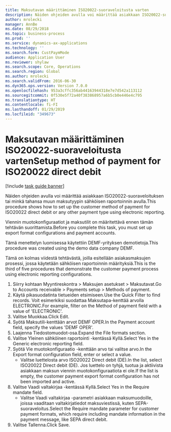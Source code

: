 ```yaml
---
title: Maksutavan määrittäminen ISO20022-suoraveloitusta varten
description: Näiden ohjeiden avulla voi määrittää asiakkaan ISO20022-suoraveloituksen tai minkä tahansa muun maksutyypin sähköisen raportoinnin avulla.
author: mrolecki
manager: AnnBe
ms.date: 08/29/2018
ms.topic: business-process
ms.prod: ''
ms.service: dynamics-ax-applications
ms.technology: ''
ms.search.form: CustPaymMode
audience: Application User
ms.reviewer: shylaw
ms.search.scope: Core, Operations
ms.search.region: Global
ms.author: mrolecki
ms.search.validFrom: 2016-06-30
ms.dyn365.ops.version: Version 7.0.0
ms.openlocfilehash: 953a3cffc356ab44163944318e7e7d542a113112
ms.sourcegitcommit: 0f530e5f72a40f383868957a6b5cb0e446e4c795
ms.translationtype: HT
ms.contentlocale: fi-FI
ms.lasthandoff: 01/29/2019
ms.locfileid: "349673"
---
```

# <a name="setup-method-of-payment-for-iso20022-direct-debit"></a><span data-ttu-id="6c052-103">Maksutavan määrittäminen ISO20022-suoraveloitusta varten</span><span class="sxs-lookup"><span data-stu-id="6c052-103">Setup method of payment for ISO20022 direct debit</span></span>

[!include [task guide banner](../../includes/task-guide-banner.md)]

<span data-ttu-id="6c052-104">Näiden ohjeiden avulla voi määrittää asiakkaan ISO20022-suoraveloituksen tai minkä tahansa muun maksutyypin sähköisen raportoinnin avulla.</span><span class="sxs-lookup"><span data-stu-id="6c052-104">This procedure shows how to set up the customer method of payment for ISO20022 direct debit or any other payment type using electronic reporting.</span></span> 



<span data-ttu-id="6c052-105">Viennin muotokonfiguraatiot ja maksutilit on määritettävä ennen tämän tehtävän suorittamista.</span><span class="sxs-lookup"><span data-stu-id="6c052-105">Before you complete this task, you must set up export format configurations and payment accounts.</span></span>



<span data-ttu-id="6c052-106">Tämä menettelyn luomisessa käytettiin DEMF-yrityksen demotietoja.</span><span class="sxs-lookup"><span data-stu-id="6c052-106">This procedure was created using the demo data company DEMF.</span></span>



<span data-ttu-id="6c052-107">Tämä on kolmas viidestä tehtävästä, joilla esitellään asiakasmaksujen prosessi, jossa käytetään sähköisen raportoinnin määrityksiä.</span><span class="sxs-lookup"><span data-stu-id="6c052-107">This is the third of five procedures that demonstrate the customer payment process using electronic reporting configurations.</span></span>

1. <span data-ttu-id="6c052-108">Siirry kohtaan Myyntireskontra > Maksujen asetukset > Maksutavat.</span><span class="sxs-lookup"><span data-stu-id="6c052-108">Go to Accounts receivable > Payments setup > Methods of payment.</span></span>
2. <span data-ttu-id="6c052-109">Käytä pikasuodatinta tietueiden etsimiseen.</span><span class="sxs-lookup"><span data-stu-id="6c052-109">Use the Quick Filter to find records.</span></span> <span data-ttu-id="6c052-110">Voit esimerkiksi suodattaa Maksutapa-kenttää arvolla ELECTRONIC.</span><span class="sxs-lookup"><span data-stu-id="6c052-110">For example, filter on the Method of payment field with a value of 'ELECTRONIC'.</span></span>
3. <span data-ttu-id="6c052-111">Valitse Muokkaa.</span><span class="sxs-lookup"><span data-stu-id="6c052-111">Click Edit.</span></span>
4. <span data-ttu-id="6c052-112">Syötä Maksutili-kenttään arvot DEMF OPER.</span><span class="sxs-lookup"><span data-stu-id="6c052-112">In the Payment account field, specify the values 'DEMF OPER'.</span></span>
5. <span data-ttu-id="6c052-113">Laajenna Tiedostomuodot-osa.</span><span class="sxs-lookup"><span data-stu-id="6c052-113">Expand the File formats section.</span></span>
6. <span data-ttu-id="6c052-114">Valitse Yleinen sähköinen raportointi -kentässä Kyllä.</span><span class="sxs-lookup"><span data-stu-id="6c052-114">Select Yes in the Generic electronic reporting field.</span></span>
7. <span data-ttu-id="6c052-115">Syötä Vie muotokonfiguraatio -kenttään arvo tai valitse arvo.</span><span class="sxs-lookup"><span data-stu-id="6c052-115">In the Export format configuration field, enter or select a value.</span></span>
    * <span data-ttu-id="6c052-116">Valitse luettelosta arvo ISO20022 Direct debit (DE).</span><span class="sxs-lookup"><span data-stu-id="6c052-116">In the list, select ISO20022 Direct debit (DE).</span></span>  <span data-ttu-id="6c052-117">Jos luettelo on tyhjä, tuotua ja aktiivista asiakkaan maksun viennin muotokonfiguraatiota ei ole.</span><span class="sxs-lookup"><span data-stu-id="6c052-117">If the list is empty, the customer payment export format configuration has not been imported and active.</span></span>  
8. <span data-ttu-id="6c052-118">Valitse Vaadi valtakirjaa -kentässä Kyllä.</span><span class="sxs-lookup"><span data-stu-id="6c052-118">Select Yes in the Require mandate field.</span></span>
    * <span data-ttu-id="6c052-119">Valitse Vaadi valtakirjaa -parametri asiakkaan maksumuodoille, joissa vaaditaan valtakirjatiedot maksuviestissä, kuten SEPA-suoraveloitus.</span><span class="sxs-lookup"><span data-stu-id="6c052-119">Select the Require mandate parameter for customer payment formats, which require including mandate information in the payment message, like SEPA direct debit.</span></span>  
9. <span data-ttu-id="6c052-120">Valitse Tallenna.</span><span class="sxs-lookup"><span data-stu-id="6c052-120">Click Save.</span></span>

